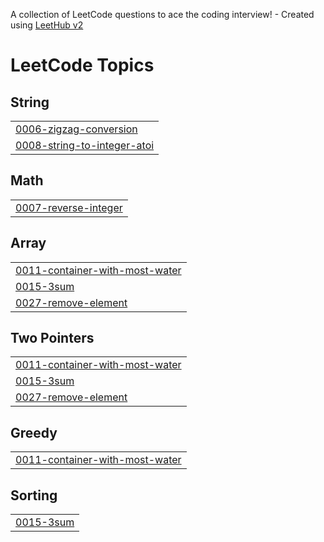 A collection of LeetCode questions to ace the coding interview! - Created using [LeetHub v2](https://github.com/arunbhardwaj/LeetHub-2.0)
<!---LeetCode Topics Start-->
# LeetCode Topics
## String
|  |
| ------- |
| [0006-zigzag-conversion](https://github.com/byeol3325/code_studying/tree/master/0006-zigzag-conversion) |
| [0008-string-to-integer-atoi](https://github.com/byeol3325/code_studying/tree/master/0008-string-to-integer-atoi) |
## Math
|  |
| ------- |
| [0007-reverse-integer](https://github.com/byeol3325/code_studying/tree/master/0007-reverse-integer) |
## Array
|  |
| ------- |
| [0011-container-with-most-water](https://github.com/byeol3325/code_studying/tree/master/0011-container-with-most-water) |
| [0015-3sum](https://github.com/byeol3325/code_studying/tree/master/0015-3sum) |
| [0027-remove-element](https://github.com/byeol3325/code_studying/tree/master/0027-remove-element) |
## Two Pointers
|  |
| ------- |
| [0011-container-with-most-water](https://github.com/byeol3325/code_studying/tree/master/0011-container-with-most-water) |
| [0015-3sum](https://github.com/byeol3325/code_studying/tree/master/0015-3sum) |
| [0027-remove-element](https://github.com/byeol3325/code_studying/tree/master/0027-remove-element) |
## Greedy
|  |
| ------- |
| [0011-container-with-most-water](https://github.com/byeol3325/code_studying/tree/master/0011-container-with-most-water) |
## Sorting
|  |
| ------- |
| [0015-3sum](https://github.com/byeol3325/code_studying/tree/master/0015-3sum) |
<!---LeetCode Topics End-->